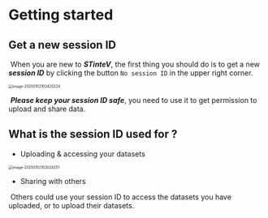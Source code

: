 # Getting started

## Get a new session ID

​	When you are new to ***STinteV***, the first thing you should do is to get a new ***session ID*** by clicking the button `No session ID` in the upper right corner.

<img src="https://pic-md-1259550128.cos.ap-nanjing.myqcloud.com/image-20250102102420224.png" alt="image-20250102102420224" style="zoom:50%;" />

​	***Please keep your session ID safe***, you need to use it to get permission to upload and share data.

## What is the session ID used for ?

- Uploading & accessing your datasets

<img src="https://pic-md-1259550128.cos.ap-nanjing.myqcloud.com/image-20250102103024251.png" alt="image-20250102103024251" style="zoom:50%;" />

- Sharing with others

​	Others could use your session ID to access the datasets you have uploaded, or to upload their datasets.